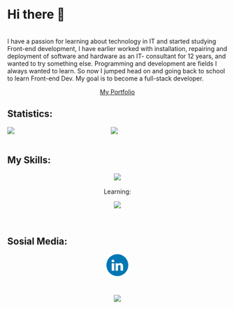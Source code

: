 
<div display="inline-block" align=center>


</div>
<br>
<br>
<h1>Hi there 👋</h1>
<p>
  <br>
I have a passion for learning about technology in IT and started studying Front-end development, I have earlier worked with installation, repairing and deployment of software and hardware as an IT- consultant for 12 years, and wanted to try something else. Programming and development are fields I always wanted to learn. So now I jumped head on and going back to school to learn Front-end Dev. My goal is to become a full-stack developer. 
</p>
<p align="center"><a class="button" href="https://iridescent-kitten-60cca2.netlify.app/">My Portfolio</a></p>
<h2>Statistics:</h2>
<div>
 <img class="img" align="left" width="47%" src="https://github-readme-stats.vercel.app/api?username=larssandell&show_icons=true&theme=dark" />
 <img class="img" align="left" width="47%" src="https://github-readme-stats.vercel.app/api/top-langs/?username=larssandell&theme=dark&layout=compact" />
</div>
<br>
<br>
<div> 
<h2 align="left">My Skills:</h2>
    <p align="center">
  <a href="https://skillicons.dev">
    <img src="https://skillicons.dev/icons?i=js,html,css,figma,github,ai,ps,netlify,vscode,react,materialui,vite" />
  </a>
</p>
  <p align="center">Learning:</p>
  <p align="center"><a align="center" href="https://skillicons.dev">
    <img src="https://skillicons.dev/icons?i=ts" />
  </a></p>
  </div>
<br>
  
<h2>Sosial Media:</h2>
  
<div align="center">
<a href="https://www.linkedin.com/in/lars-sandell"><img height="50" src="https://github.com/larssandell/LarsSandell/blob/main/LinkedIN.png?raw=true"></a>
</div>
<br>

### 
<div align="center">

![](https://komarev.com/ghpvc/?username=larssandell&color=green)
</div>

